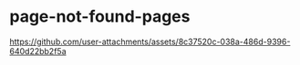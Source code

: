 # page-not-found-pages


https://github.com/user-attachments/assets/8c37520c-038a-486d-9396-640d22bb2f5a

